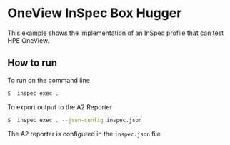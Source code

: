 # OneView InSpec Box Hugger

This example shows the implementation of an InSpec profile that can test HPE OneView.

## How to run
To run on the command line
```bash
$  inspec exec .
```
To export output to the A2 Reporter
```bash 
$  inspec exec . --json-config inspec.json
```
The A2 reporter is configured in the ```inspec.json``` file
